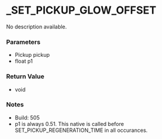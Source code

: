 # _SET_PICKUP_GLOW_OFFSET

No description available.

### Parameters
* Pickup pickup
* float p1

### Return Value
* void

### Notes
* Build: 505
* p1 is always 0.51. This native is called before SET_PICKUP_REGENERATION_TIME in all occurances.

